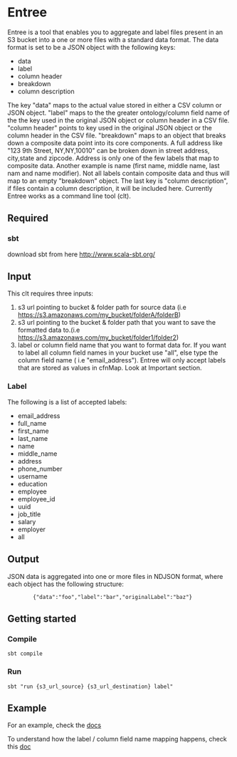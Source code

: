# Entree
Entree is a tool that enables you to aggregate and label files present in an S3 bucket
into a one or more files with a standard data format.
The data format is set to be a JSON object with the following keys:
 - data
 - label
 - column header
 - breakdown
 - column description

The key "data" maps to the actual value stored in either a CSV column or JSON object. "label" maps to the the greater ontology/column field name of the
the key used in the original JSON object or column header in a CSV file. "column header" points to key used in the original JSON object or the column header
in the CSV file. "breakdown" maps to an object that breaks down a composite data point into its core components. A full address like "123 9th Street, NY,NY,10010" can be
broken down in street address, city,state and zipcode. Address is only one of the few labels that map to composite data. Another example is name (first name, middle name,
last nam and name modifier). Not all labels contain composite data and thus will map to an empty "breakdown" object.
The last key is "column description", if files contain a column description, it will be included here.
Currently Entree works as a command line tool (clt).

## Required
### sbt
download sbt from here http://www.scala-sbt.org/

## Input
This clt requires three inputs:
  1. s3 url pointing to bucket & folder path for source data (i.e https://s3.amazonaws.com/my_bucket/folderA/folderB)
  2. s3 url pointing to the bucket & folder path that you want to save the formatted data to.(i.e https://s3.amazonaws.com/my_bucket/folder1/folder2)
  3. label or column field name that you want to format data for. If you want to label all column field names in your bucket use "all",
  else type the column field name ( i.e "email_address"). Entree will only accept labels that are stored as values in cfnMap. Look at Important section.

### Label
The following is a list of accepted labels:
 - email_address
 - full_name
 - first_name
 - last_name
 - name
 - middle_name
 - address
 - phone_number
 - username
 - education
 - employee
 - employee_id
 - uuid
 - job_title
 - salary
 - employer
 - all

## Output
JSON data is aggregated into one or more files in NDJSON format, where each object has the following structure:

```
        {"data":"foo","label":"bar","originalLabel":"baz"}
```

## Getting started

### Compile
```sbt compile```

### Run
```sbt "run {s3_url_source} {s3_url_destination} label" ```

## Example
For an example, check the [docs](./docs/Entree-Example.md)

To understand how the label / column field name mapping happens, check this [doc](./docs/ColumnFieldName-Mapping.md)




